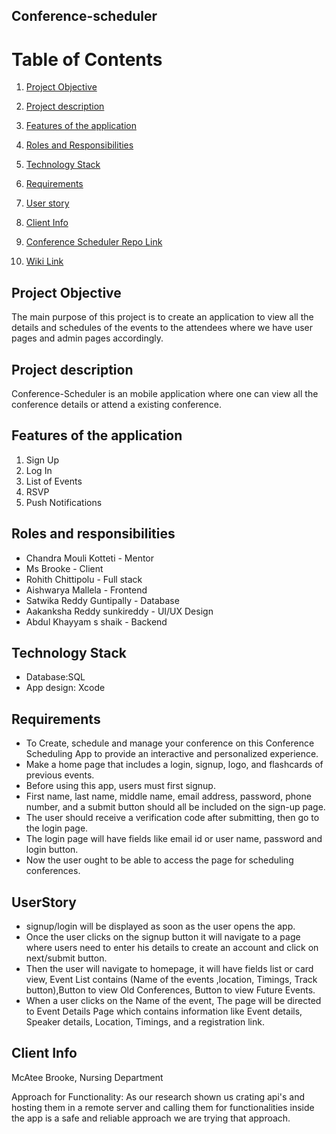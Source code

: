 ## Conference-scheduler

# Table of Contents

1. [Project Objective](#ProjectObjective)

2. [Project description](#Projectdescription)

3. [Features of the application](#Featuresoftheapplication)

4. [Roles and Responsibilities](#RolesandResponsibilities)

5. [Technology Stack](#TechnologyStack)

6. [Requirements](#Requirements)

7. [User story](#Userstory)

8. [Client Info](#ClientInfo)

9. [Conference Scheduler Repo Link](https://github.com/Rohith-Chittipolu/Conference-scheduler)

10. [Wiki Link](https://github.com/Rohith-Chittipolu/Conference-scheduler/wiki/Wiki-Home-Page)

## Project Objective <a name="ProjectObjective"></a>
The main purpose of this project is to create an application to view all the details and schedules of the events to the attendees where we have user pages and admin pages accordingly.

## Project description <a name="Projectdescription"></a>
Conference-Scheduler is an mobile application where one can view all the  conference details or attend a existing conference.

## Features of the application <a name="Featuresoftheapplication"></a>
<ol>
<li>Sign Up</li>
<li>Log In</li>
<li>List of Events</li>
<li>RSVP</li>
<li>Push Notifications</li>
</ol>

## Roles and responsibilities <a name="RolesandResponsibilities"></a>
* Chandra Mouli Kotteti - Mentor
* Ms Brooke - Client
* Rohith Chittipolu - Full stack
* Aishwarya Mallela - Frontend
* Satwika Reddy Guntipally - Database
* Aakanksha Reddy sunkireddy - UI/UX Design
* Abdul Khayyam s shaik - Backend

## Technology Stack <a name="TechnologyStack"></a>
* Database:SQL
* App design: Xcode

## Requirements <a name="Requirements"></a>
* To Create, schedule and manage your conference on this Conference Scheduling App to provide an interactive and personalized experience.
* Make a home page that includes a login, signup, logo, and flashcards of previous events.
* Before using this app, users must first signup.
* First name, last name, middle name, email address, password, phone number, and a submit button should all be included on the sign-up page.
* The user should receive a verification code after submitting, then go to the login page.
* The login page will have fields like email id or user name, password and login button.
* Now the user ought to be able to access the page for scheduling conferences.

## UserStory <a name="Userstory"></a>
* signup/login will be displayed as soon as the user opens the app.
* Once the user clicks on the signup button it will navigate to a page where users need to enter his details to create an account and click on next/submit button.
* Then the user will navigate to homepage, it will have fields list or card view, Event List contains (Name of the events ,location, Timings, Track button),Button to view Old Conferences, Button to view Future Events.
* When a user clicks on the Name of the event, The page will be directed to Event Details Page which contains information like Event details, Speaker details, Location, Timings, and a registration link.

## Client Info <a name="ClientInfo"></a>
McAtee Brooke, Nursing Department

Approach for Functionality:
As our research shown us crating api's and hosting them in a remote server and calling them for functionalities inside the app is a safe and reliable approach we are trying that approach.

